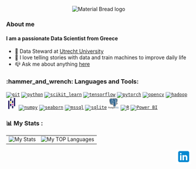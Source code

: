 <p align="center">
    <img width="500" src="https://github.com/AristotleKandylas/AristotleKandylas/assets/107751800/23d27b63-2aca-4974-bba3-e7d0c28d1ced" alt="Material Bread logo">
</p>

<h3 align="left"> About me </h3>

<h4 align="left">I am a passionate Data Scientist from Greece</h4>

- :briefcase: Data Steward at <a href="https://github.com/UtrechtUniversity">Utrecht University</a>
- :blue_heart: I love telling stories with data and train machines to improve daily life
- :mailbox_closed: Ask me about anything <a href="https://github.com/AristotleKandylas/AristotleKandylas/issues">here</a>

<h3 align="left"> :hammer_and_wrench: Languages and Tools:</h3>
<p align="left">
<code><a href="https://git-scm.com/" target="_blank" rel="noreferrer"><img src="https://www.vectorlogo.zone/logos/git-scm/git-scm-icon.svg" alt="git" width="30" height="30"/></a></code> 
<code><a href="https://www.python.org" target="_blank" rel="noreferrer"><img src="https://cdn.jsdelivr.net/gh/devicons/devicon/icons/python/python-original.svg" alt="python" width="30" height="30"/></a></code>
<code><a href="https://scikit-learn.org/" target="_blank" rel="noreferrer"><img src="https://upload.wikimedia.org/wikipedia/commons/0/05/Scikit_learn_logo_small.svg" alt="scikit_learn" width="30" height="30"/></a></code>
<code><a href="https://www.tensorflow.org" target="_blank" rel="noreferrer"><img src="https://www.vectorlogo.zone/logos/tensorflow/tensorflow-icon.svg" alt="tensorflow" width="30" height="30"/></a></code>
<code><a href="https://pytorch.org/" target="_blank" rel="noreferrer"><img src="https://www.vectorlogo.zone/logos/pytorch/pytorch-icon.svg" alt="pytorch" width="30" height="30"/></a></code>
<code><a href="https://opencv.org/" target="_blank" rel="noreferrer"><img src="https://www.vectorlogo.zone/logos/opencv/opencv-icon.svg" alt="opencv" width="30" height="30"/></a></code>
<code><a href="https://hadoop.apache.org/" target="_blank" rel="noreferrer"><img src="https://www.vectorlogo.zone/logos/apache_hadoop/apache_hadoop-icon.svg" alt="hadoop" width="30" height="30"/></a></code>
<code><a href="https://pandas.pydata.org/" target="_blank" rel="noreferrer"><img src="https://raw.githubusercontent.com/devicons/devicon/2ae2a900d2f041da66e950e4d48052658d850630/icons/pandas/pandas-original.svg" alt="pandas" width="30" height="30"/></a></code>
<code><a href="https://numpy.org/" target="_blank" rel="noreferrer"><img src="https://www.vectorlogo.zone/logos/numpy/numpy-icon.svg" alt="numpy" width="30" height="30"/></a></code>
<code><a href="https://seaborn.pydata.org/" target="_blank" rel="noreferrer"><img src="https://seaborn.pydata.org/_images/logo-mark-lightbg.svg" alt="seaborn" width="30" height="30"/></a></code>
<code><a href="https://www.microsoft.com/en-us/sql-server" target="_blank" rel="noreferrer"><img src="https://www.svgrepo.com/show/303229/microsoft-sql-server-logo.svg" alt="mssql" width="30" height="30"/></a></code>
<code><a href="https://www.sqlite.org/" target="_blank" rel="noreferrer"><img src="https://www.vectorlogo.zone/logos/sqlite/sqlite-icon.svg" alt="sqlite" width="30" height="30"/></a></code>
<code><a href="https://www.postgresql.org" target="_blank" rel="noreferrer"><img src="https://raw.githubusercontent.com/devicons/devicon/master/icons/postgresql/postgresql-original-wordmark.svg" alt="postgresql" width="30" height="30"/></a></code>
<code><a href="https://www.r-project.org" target="_blank" rel="noreferrer"><img src="https://cdn.jsdelivr.net/gh/devicons/devicon/icons/r/r-original.svg" alt="R" width="30" height="30"/></a></code>
<code><a href="https://www.microsoft.com/en-us/power-platform/products/power-bi" target="_blank" rel="noreferrer"><img src="https://www.vectorlogo.zone/logos/microsoft_powerbi/microsoft_powerbi-icon.svg" alt="Power BI" width="30" height="30"/></a></code>
</p>



### :bar_chart: My Stats :
<table>
    <tr align="center">
       <td style="vertical-align: middle;"><img width="500" src="https://github-readme-stats.vercel.app/api?username=aristotlekandylas&show_icons=true&theme=dracula" alt="My Stats"></td>
       <td style="vertical-align: middle;"><img width="300" src="https://github-readme-stats.vercel.app/api/top-langs/?username=aristotlekandylas" alt="My TOP Languages"></td>
    </tr>
</table>

<p align="right"> <a href="https://www.linkedin.com/in/aristoteles-kandylas/" target="_blank" rel="noreferrer"> <img src="https://github.com/AristotleKandylas/AristotleKandylas/blob/main/assets/icons8-linkedin-48.svg" alt="flask" width="40" height="40"/> </a> 
